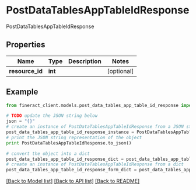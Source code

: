 # PostDataTablesAppTableIdResponse

PostDataTablesAppTableIdResponse 

## Properties

Name | Type | Description | Notes
------------ | ------------- | ------------- | -------------
**resource_id** | **int** |  | [optional] 

## Example

```python
from fineract_client.models.post_data_tables_app_table_id_response import PostDataTablesAppTableIdResponse

# TODO update the JSON string below
json = "{}"
# create an instance of PostDataTablesAppTableIdResponse from a JSON string
post_data_tables_app_table_id_response_instance = PostDataTablesAppTableIdResponse.from_json(json)
# print the JSON string representation of the object
print PostDataTablesAppTableIdResponse.to_json()

# convert the object into a dict
post_data_tables_app_table_id_response_dict = post_data_tables_app_table_id_response_instance.to_dict()
# create an instance of PostDataTablesAppTableIdResponse from a dict
post_data_tables_app_table_id_response_form_dict = post_data_tables_app_table_id_response.from_dict(post_data_tables_app_table_id_response_dict)
```
[[Back to Model list]](../README.md#documentation-for-models) [[Back to API list]](../README.md#documentation-for-api-endpoints) [[Back to README]](../README.md)


